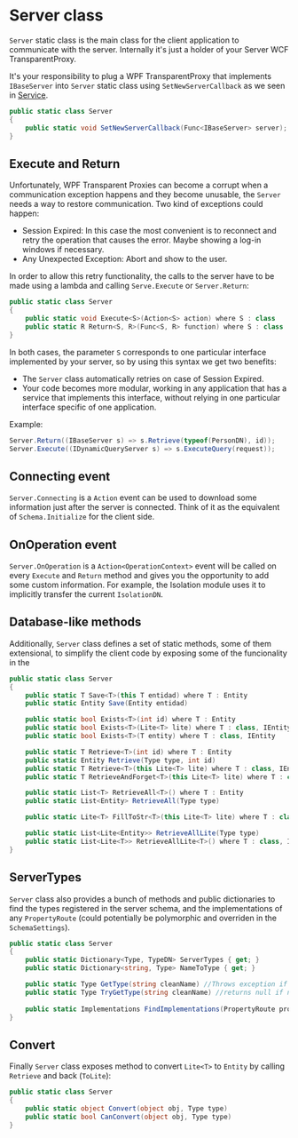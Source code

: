 # Server class

`Server` static class is the main class for the client application to communicate with the server. Internally it's just a holder of your Server WCF TransparentProxy. 

It's your responsibility to plug a WPF TransparentProxy that implements `IBaseServer` into `Server` static class using `SetNewServerCallback` as we seen in [Service]("../../Signum.Entities/Services/Services.md").

```C#
public static class Server
{
    public static void SetNewServerCallback(Func<IBaseServer> server);
}
```

## Execute and Return

Unfortunately, WPF Transparent Proxies can become a corrupt when a communication exception happens and they become unusable, the `Server` needs a way to restore communication. Two kind of exceptions could happen: 

* Session Expired: In this case the most convenient is to reconnect and retry the operation that causes the error. Maybe showing a log-in windows if necessary.
* Any Unexpected Exception: Abort and show to the user. 

In order to allow this retry functionality, the calls to the server have to be made using a lambda and calling `Serve.Execute` or `Server.Return`:


```C#
public static class Server
{
    public static void Execute<S>(Action<S> action) where S : class
    public static R Return<S, R>(Func<S, R> function) where S : class
}
```

In both cases, the parameter `S` corresponds to one particular interface implemented by your server, so by using this syntax we get two benefits:

   * The `Server` class automatically retries on case of Session Expired.
   * Your code becomes more modular, working in any application that has a service that implements this interface, without relying in one particular interface specific of one application.  

Example: 

```C#
Server.Return((IBaseServer s) => s.Retrieve(typeof(PersonDN), id)); 
Server.Execute((IDynamicQueryServer s) => s.ExecuteQuery(request)); 
```

## Connecting event

`Server.Connecting` is a `Action` event can be used to download some information just after the server is connected. Think of it as the equivalent of `Schema.Initialize` for the client side. 

## OnOperation event
`Server.OnOperation` is a `Action<OperationContext>` event will be called on every `Execute` and `Return` method and gives you the opportunity to add some custom information. For example, the Isolation module uses it to implicitly transfer the current `IsolationDN`. 


## Database-like methods

Additionally, `Server` class defines a set of static methods, some of them extensional, to simplify the client code by exposing some of the funcionality in the  

```C#
public static class Server
{
    public static T Save<T>(this T entidad) where T : Entity
    public static Entity Save(Entity entidad)

    public static bool Exists<T>(int id) where T : Entity
    public static bool Exists<T>(Lite<T> lite) where T : class, IEntity
    public static bool Exists<T>(T entity) where T : class, IEntity

    public static T Retrieve<T>(int id) where T : Entity
    public static Entity Retrieve(Type type, int id)
    public static T Retrieve<T>(this Lite<T> lite) where T : class, IEntity
    public static T RetrieveAndForget<T>(this Lite<T> lite) where T : class, IEntity

    public static List<T> RetrieveAll<T>() where T : Entity
    public static List<Entity> RetrieveAll(Type type)

    public static Lite<T> FillToStr<T>(this Lite<T> lite) where T : class, IEntity

    public static List<Lite<Entity>> RetrieveAllLite(Type type)
    public static List<Lite<T>> RetrieveAllLite<T>() where T : class, IEntity    
}
```

## ServerTypes

`Server` class also provides a bunch of methods and public dictionaries to find the types registered in the server schema, and the implementations of any `PropertyRoute` (could potentially be polymorphic and overriden in the `SchemaSettings`). 

```C#
public static class Server
{
    public static Dictionary<Type, TypeDN> ServerTypes { get; }
    public static Dictionary<string, Type> NameToType { get; }

    public static Type GetType(string cleanName) //Throws exception if not found
    public static Type TryGetType(string cleanName) //returns null if not found
    
    public static Implementations FindImplementations(PropertyRoute propertyRoute)
}
```

## Convert

Finally `Server` class exposes method to convert `Lite<T>` to `Entity` by calling `Retrieve` and back (`ToLite`):

```C#
public static class Server
{
    public static object Convert(object obj, Type type)
    public static bool CanConvert(object obj, Type type)
}
```